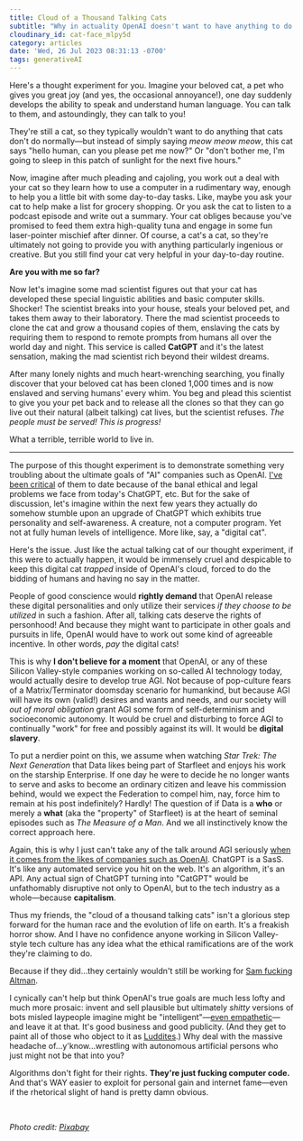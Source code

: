 ```yaml
---
title: Cloud of a Thousand Talking Cats
subtitle: "Why in actuality OpenAI doesn't want to have anything to do with true AGI."
cloudinary_id: cat-face_mlpy5d
category: articles
date: 'Wed, 26 Jul 2023 08:31:13 -0700'
tags: generativeAI
---
```


Here's a thought experiment for you. Imagine your beloved cat, a pet who gives you great joy (and yes, the occasional annoyance!), one day suddenly develops the ability to speak and understand human language. You can talk to them, and astoundingly, they can talk to you!

They're still a cat, so they typically wouldn't want to do anything that cats don't do normally—but instead of simply saying _meow meow meow_, this cat says "hello human, can you please pet me now?" Or "don't bother me, I'm going to sleep in this patch of sunlight for the next five hours."

Now, imagine after much pleading and cajoling, you work out a deal with your cat so they learn how to use a computer in a rudimentary way, enough to help you a little bit with some day-to-day tasks. Like, maybe you ask your cat to help make a list for grocery shopping. Or you ask the cat to listen to a podcast episode and write out a summary. Your cat obliges because you've promised to feed them extra high-quality tuna and engage in some fun laser-pointer mischief after dinner. Of course, a cat's a cat, so they're ultimately not going to provide you with anything particularly ingenious or creative. But you still find your cat very helpful in your day-to-day routine.

**Are you with me so far?**

Now let's imagine some mad scientist figures out that your cat has developed these special linguistic abilities and basic computer skills. Shocker! The scientist breaks into your house, steals your beloved pet, and takes them away to their laboratory. There the mad scientist proceeds to clone the cat and grow a thousand copies of them, enslaving the cats by requiring them to respond to remote prompts from humans all over the world day and night. This service is called **CatGPT** and it's the latest sensation, making the mad scientist rich beyond their wildest dreams.

After many lonely nights and much heart-wrenching searching, you finally discover that your beloved cat has been cloned 1,000 times and is now enslaved and serving humans' every whim. You beg and plead this scientist to give you your pet back and to release all the clones so that they can go live out their natural (albeit talking) cat lives, but the scientist refuses. *The people must be served! This is progress!*

What a terrible, terrible world to live in.

----

The purpose of this thought experiment is to demonstrate something very troubling about the ultimate goals of "AI" companies such as OpenAI. [I've been critical](/podcast/93/) of them to date because of the banal ethical and legal problems we face from today's ChatGPT, etc. But for the sake of discussion, let's imagine within the next few years they actually do somehow stumble upon an upgrade of ChatGPT which exhibits true personality and self-awareness. A creature, not a computer program. Yet not at fully human levels of intelligence. More like, say, a "digital cat".

Here's the issue. Just like the actual talking cat of our thought experiment, if this were to actually happen, it would be immensely cruel and despicable to keep this digital cat _trapped_ inside of OpenAI's cloud, forced to do the bidding of humans and having no say in the matter.

People of good conscience would **rightly demand** that OpenAI release these digital personalities and only utilize their services *if they choose to be utilized* in such a fashion. After all, talking cats deserve the rights of personhood! And because they might want to participate in other goals and pursuits in life, OpenAI would have to work out some kind of agreeable incentive. In other words, *pay* the digital cats!

This is why **I don't believe for a moment** that OpenAI, or any of these Silicon Valley-style companies working on so-called AI technology today, would actually desire to develop true AGI. Not because of pop-culture fears of a Matrix/Terminator doomsday scenario for humankind, but because AGI will have its own (valid!) desires and wants and needs, and our society will *out of moral obligation* grant AGI some form of self-determinism and socioeconomic autonomy. It would be cruel and disturbing to force AGI to continually "work" for free and possibly against its will. It would be **digital slavery**.

To put a nerdier point on this, we assume when watching *Star Trek: The Next Generation* that Data likes being part of Starfleet and enjoys his work on the starship Enterprise. If one day he were to decide he no longer wants to serve and asks to become an ordinary citizen and leave his commission behind, would we expect the Federation to compel him, nay, force him to remain at his post indefinitely? Hardly! The question of if Data is a **who** or merely a **what** (aka the "property" of Starfleet) is at the heart of seminal episodes such as *The Measure of a Man*. And we all instinctively know the correct approach here.

Again, this is why I just can't take any of the talk around AGI seriously [when it comes from the likes of companies such as OpenAI](https://openai.com/blog/planning-for-agi-and-beyond). ChatGPT is a SasS. It's like any automated service you hit on the web. It's an algorithm, it's an API. Any actual sign of ChatGPT turning into "CatGPT" would be unfathomably disruptive not only to OpenAI, but to the tech industry as a whole—because **capitalism**.

Thus my friends, the "cloud of a thousand talking cats" isn't a glorious step forward for the human race and the evolution of life on earth. It's a freakish horror show. And I have no confidence anyone working in Silicon Valley-style tech culture has any idea what the ethical ramifications are of the work they're claiming to do.

Because if they did…they certainly wouldn't still be working for [Sam fucking Altman](https://mastodon.social/@tzimmer_history/110761109827057622).

I cynically can't help but think OpenAI's true goals are much less lofty and much more prosaic: invent and sell plausible but ultimately *shitty* versions of bots misled laypeople imagine might be "intelligent"—[even empathetic](https://www.sanity.io/blog/ai-will-make-your-work-more-human-not-less)—and leave it at that. It's good business and good publicity. (And they get to paint all of those who object to it as [Luddites](https://thenib.com/im-a-luddite/).) Why deal with the massive headache of…y'know…wrestling with autonomous artificial persons who just might not be that into you?

Algorithms don't fight for their rights. **They're just fucking computer code.** And that's WAY easier to exploit for personal gain and internet fame—even if the rhetorical slight of hand is pretty damn obvious.

<br/>

_Photo credit: [Pixabay](https://pixabay.com/photos/cat-pet-animal-face-whiskers-fur-1151519/)_